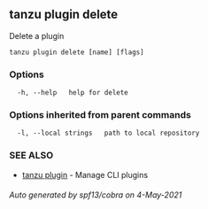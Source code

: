## tanzu plugin delete

Delete a plugin

```
tanzu plugin delete [name] [flags]
```

### Options

```
  -h, --help   help for delete
```

### Options inherited from parent commands

```
  -l, --local strings   path to local repository
```

### SEE ALSO

* [tanzu plugin](tanzu_plugin.md)     - Manage CLI plugins

###### Auto generated by spf13/cobra on 4-May-2021
